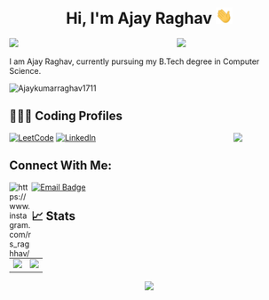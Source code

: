 <h1 align="center" >Hi, I'm Ajay Raghav
<img src="https://github.com/ABSphreak/ABSphreak/blob/master/gifs/Hi.gif" width="30px"></h1>
<img width="40%" align="right" src="https://github.com/SauravMukherjee44/SauravMukherjee44/blob/03193437b82d681c9caa24657c4ebec746dc628f/workbench.svg">
<!-- Typing SVG by mradulvarshney - https://github.com/rahulsingh7906/readme-typing-svg -->
<p align="left">
  <a href="https://github.com//readme-typing-svg"><img src="https://readme-typing-svg.herokuapp.com/?lines=Hi,%20I%20am%20Ajay%20Raghav!;I%20Love%20To%20Train%20LLMs;I%20Am%20A%20MachineLearning%20Enthusiast%20❤&font=Fira%20Code&left=true&width=440&height=45&color=#A020F0&vleft=true&size=20"></a>
</p>

I am Ajay Raghav, currently pursuing my B.Tech degree in Computer Science.

<p align="left"> <img src="https://komarev.com/ghpvc/?username=ajaykumarraghav1711&label=Profile%20views&color=129e00&style=plastic" alt="Ajaykumarraghav1711" /> </p>

## 👨🏻‍💻 Coding Profiles
[![LeetCode](https://img.shields.io/badge/-LeetCode-FFA500?style=flat-square&logo=LeetCode&logoColor=black)](https://leetcode.com/u/Ajay-Raghav_139/)
<img align='right' src="https://user-images.githubusercontent.com/80679669/152499642-54b58ebb-49b5-42a7-b401-e6b957d94ec3.png" width="100">
[![LinkedIn](https://img.shields.io/badge/-LinkedIn-00008B?style=flat-square&logo=LinkedIn&logoColor=white)](https://www.linkedin.com/in/ajay-kumar-raghav-5263752a1/)

## Connect With Me:

[![Email Badge](https://img.shields.io/badge/-Email-c14438?style=flat-square&logo=Gmail&logoColor=white&link=mailto:kumarraghavajay@gmail.com)](mailto:kumarraghavajay@gmail.com)
<a href="https://instagram.com/rs_raghhav/" target="blank"><img align="left" src="https://user-images.githubusercontent.com/80679669/152579378-3d4a428f-8ac6-4921-bd79-15692646420c.png" alt="https://www.instagram.com/rs_raghhav/" width="40" /></a>

## 📈 Stats
<table>
<tr>
<td>
<img src="https://github-readme-stats.vercel.app/api?username=ajaykumarraghav1711&include_all_commits=true&count_private=true&show_icons=true&line_height=20&theme=tokyonight"/>
<td><img src="https://github-readme-stats.vercel.app/api/top-langs?username=ajaykumarraghav1711&show_icons=true&locale=en&layout=compact&theme=tokyonight" />
</td>
</tr>
</table>
<p align="center">
<img align="center" src="https://github-readme-streak-stats.herokuapp.com/?user=ajaykumarraghav1711&theme=tokyonight" />
